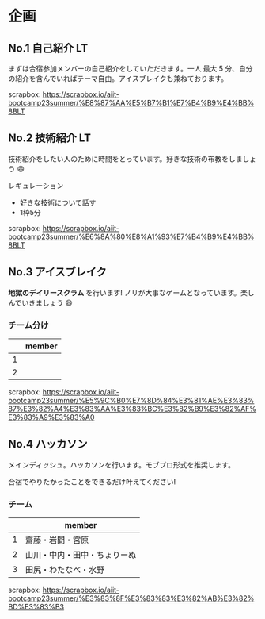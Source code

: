 # 企画

## No.1 自己紹介 LT

まずは合宿参加メンバーの自己紹介をしていただきます。一人 最大 5 分、自分の紹介を含んでいればテーマ自由。アイスブレイクも兼ねております。

scrapbox: https://scrapbox.io/aiit-bootcamp23summer/%E8%87%AA%E5%B7%B1%E7%B4%B9%E4%BB%8BLT

## No.2 技術紹介 LT

技術紹介をしたい人のために時間をとっています。好きな技術の布教をしましょう :smile:

レギュレーション
- 好きな技術について話す
- 1枠5分

scrapbox: https://scrapbox.io/aiit-bootcamp23summer/%E6%8A%80%E8%A1%93%E7%B4%B9%E4%BB%8BLT

## No.3 アイスブレイク

**地獄のデイリースクラム** を行います! ノリが大事なゲームとなっています。楽しんでいきましょう :smile:


### チーム分け

|     | member |
| --- | ------ |
| 1   |        |
| 2   |        |

scrapbox: https://scrapbox.io/aiit-bootcamp23summer/%E5%9C%B0%E7%8D%84%E3%81%AE%E3%83%87%E3%82%A4%E3%83%AA%E3%83%BC%E3%82%B9%E3%82%AF%E3%83%A9%E3%83%A0

## No.4 ハッカソン

メインディッシュ。ハッカソンを行います。モブプロ形式を推奨します。

合宿でやりたかったことをできるだけ叶えてください! 

### チーム

|     | member |
| --- | ------ |
| 1   | 齋藤・岩間・宮原 |
| 2   | 山川・中内・田中・ちょりーぬ |
| 3   | 田尻・わたなべ・水野 |


scrapbox: https://scrapbox.io/aiit-bootcamp23summer/%E3%83%8F%E3%83%83%E3%82%AB%E3%82%BD%E3%83%B3
